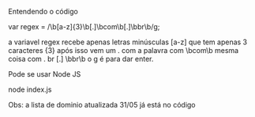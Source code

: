 Entendendo o código

var regex = /\b[a-z]{3}\b[.]\bcom\b[.]\bbr\b/g;

a variavel regex recebe apenas letras minúsculas [a-z] que tem apenas 3 caracteres {3} 
após isso vem um . com a palavra com \bcom\b 
mesma coisa com . br [.] \bbr\b
o g é para dar enter.

Pode se usar Node JS

node index.js


Obs: a lista de dominio atualizada 31/05 já está no código